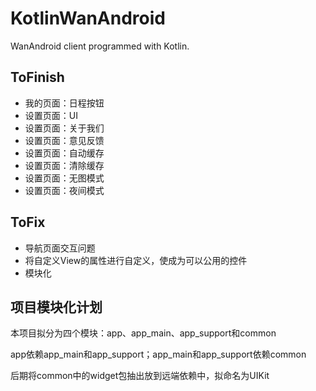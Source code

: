 # KotlinWanAndroid
WanAndroid client programmed with Kotlin.

## ToFinish
* 我的页面：日程按钮
* 设置页面：UI
* 设置页面：关于我们
* 设置页面：意见反馈
* 设置页面：自动缓存
* 设置页面：清除缓存
* 设置页面：无图模式
* 设置页面：夜间模式

## ToFix
* 导航页面交互问题
* 将自定义View的属性进行自定义，使成为可以公用的控件
* 模块化

## 项目模块化计划
本项目拟分为四个模块：app、app_main、app_support和common

app依赖app_main和app_support；app_main和app_support依赖common

后期将common中的widget包抽出放到远端依赖中，拟命名为UIKit